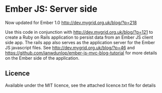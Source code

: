 Ember JS: Server side
=====================

Now updated for Ember 1.0 http://dev.mygrid.org.uk/blog/?p=218

Use this code in conjunction with http://dev.mygrid.org.uk/blog/?p=121 to create a Ruby on Rails
application to persist data from an Ember JS client side app. The rails app also serves as the
application server for the Ember JS javascript files. See http://dev.mygrid.org.uk/blog/?p=46 and 
https://github.com/ianwdunlop/ember-js-mvc-blog-tutorial for more details on the Ember side of the
application.

Licence
-------
Available under the MIT licence, see the attached licence.txt file for details

